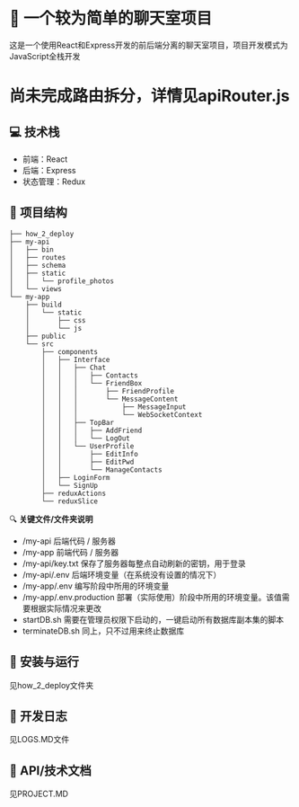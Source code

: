 # 🚀 一个较为简单的聊天室项目

这是一个使用React和Express开发的前后端分离的聊天室项目，项目开发模式为JavaScript全栈开发

# 尚未完成路由拆分，详情见apiRouter.js

## 💻 技术栈

- 前端：React
- 后端：Express
- 状态管理：Redux

## 🔬 项目结构

```
├── how_2_deploy
├── my-api
│   ├── bin
│   ├── routes
│   ├── schema
│   ├── static
│   │   └── profile_photos
│   └── views
└── my-app
    ├── build
    │   └── static
    │       ├── css
    │       └── js
    ├── public
    └── src
        ├── components
        │   ├── Interface
        │   │   ├── Chat
        │   │   │   ├── Contacts
        │   │   │   └── FriendBox
        │   │   │       ├── FriendProfile
        │   │   │       └── MessageContent
        │   │   │           ├── MessageInput
        │   │   │           └── WebSocketContext
        │   │   ├── TopBar
        │   │   │   ├── AddFriend
        │   │   │   └── LogOut
        │   │   └── UserProfile
        │   │       ├── EditInfo
        │   │       ├── EditPwd
        │   │       └── ManageContacts
        │   ├── LoginForm
        │   └── SignUp
        ├── reduxActions
        └── reduxSlice
```


🔍 **关键文件/文件夹说明**
- /my-api 后端代码 / 服务器
- /my-app 前端代码 / 服务器
- /my-api/key.txt 保存了服务器每整点自动刷新的密钥，用于登录
- /my-api/.env 后端环境变量（在系统没有设置的情况下）
- /my-app/.env 编写阶段中所用的环境变量
- /my-app/.env.production 部署（实际使用）阶段中所用的环境变量。该值需要根据实际情况来更改
- startDB.sh 需要在管理员权限下启动的，一键启动所有数据库副本集的脚本
- terminateDB.sh 同上，只不过用来终止数据库

## 💾 安装与运行

见how_2_deploy文件夹


## 📝 开发日志

见LOGS.MD文件

## 🔌 API/技术文档

见PROJECT.MD

